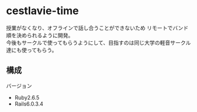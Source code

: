 # cestlavie-time
授業がなくなり、オフラインで話し合うことができないため
リモートでバンド順を決められるように開発。  
今後もサークルで使ってもらうようにして、目指すのは同じ大学の軽音サークル達にも使ってもらう。

## 構成
バージョン
- Ruby2.6.5
- Rails6.0.3.4
